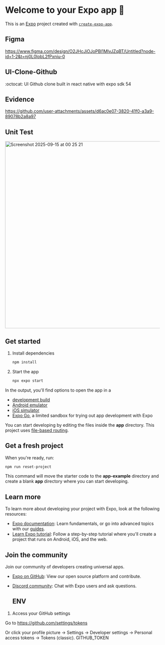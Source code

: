 


# Welcome to your Expo app 👋

This is an [Expo](https://expo.dev) project created with [`create-expo-app`](https://www.npmjs.com/package/create-expo-app).

## Figma 
https://www.figma.com/design/O2JHcJiOJoPBl1MIvJZqBT/Untitled?node-id=1-2&t=nj0L0lobL2fPxniu-0

## UI-Clone-Github
:octocat: UI Github clone built in react native with expo sdk 54

## Evidence


https://github.com/user-attachments/assets/d6ac0e07-3820-41f0-a3a9-89078b2a8a97

## Unit Test

<img width="660" height="606" alt="Screenshot 2025-09-15 at 00 25 21" src="https://github.com/user-attachments/assets/451756b7-68a0-4a67-aae2-be154aeefec5" />


## Get started

1. Install dependencies

   ```bash
   npm install
   ```

2. Start the app

   ```bash
   npx expo start
   ```

In the output, you'll find options to open the app in a

- [development build](https://docs.expo.dev/develop/development-builds/introduction/)
- [Android emulator](https://docs.expo.dev/workflow/android-studio-emulator/)
- [iOS simulator](https://docs.expo.dev/workflow/ios-simulator/)
- [Expo Go](https://expo.dev/go), a limited sandbox for trying out app development with Expo

You can start developing by editing the files inside the **app** directory. This project uses [file-based routing](https://docs.expo.dev/router/introduction).

## Get a fresh project

When you're ready, run:

```bash
npm run reset-project
```

This command will move the starter code to the **app-example** directory and create a blank **app** directory where you can start developing.

## Learn more

To learn more about developing your project with Expo, look at the following resources:

- [Expo documentation](https://docs.expo.dev/): Learn fundamentals, or go into advanced topics with our [guides](https://docs.expo.dev/guides).
- [Learn Expo tutorial](https://docs.expo.dev/tutorial/introduction/): Follow a step-by-step tutorial where you'll create a project that runs on Android, iOS, and the web.

## Join the community

Join our community of developers creating universal apps.

- [Expo on GitHub](https://github.com/expo/expo): View our open source platform and contribute.
- [Discord community](https://chat.expo.dev): Chat with Expo users and ask questions.

  ## ENV
1. Access your GitHub settings

Go to https://github.com/settings/tokens

Or click your profile picture → Settings → Developer settings → Personal access tokens → Tokens (classic). GITHUB_TOKEN
  


